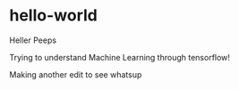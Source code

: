 # hello-world


Heller Peeps

Trying to understand Machine Learning through tensorflow!

Making another edit to see whatsup 

